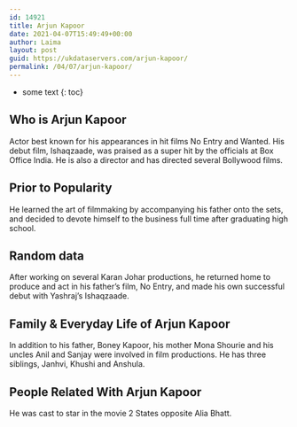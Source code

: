 ```yaml
---
id: 14921
title: Arjun Kapoor
date: 2021-04-07T15:49:49+00:00
author: Laima
layout: post
guid: https://ukdataservers.com/arjun-kapoor/
permalink: /04/07/arjun-kapoor/
---
```


* some text
{: toc}


## Who is Arjun Kapoor
                  
                  
                  
Actor best known for his appearances in hit films No Entry and Wanted. His debut film, Ishaqzaade, was praised as a super hit by the officials at Box Office India. He is also a director and has directed several Bollywood films. 
                  
              
            
              
            
                
                
                
## Prior to Popularity
                  
                  
                  
He learned the art of filmmaking by accompanying his father onto the sets, and decided to devote himself to the business full time after graduating high school.
                  
              
            
              
            
                
                
                
## Random data
                  
                  
                  
After working on several Karan Johar productions, he returned home to produce and act in his father&#8217;s film, No Entry, and made his own successful debut with Yashraj&#8217;s Ishaqzaade.
                  
              
            
              
            
                
                
                
## Family & Everyday Life of Arjun Kapoor
                  
                  
                  
In addition to his father, Boney Kapoor, his mother Mona Shourie and his uncles Anil and Sanjay were involved in film productions. He has three siblings, Janhvi, Khushi and Anshula. 
                  
              
            
              
            
                
                
                
## People Related With Arjun Kapoor
                  
                  
                  
He was cast to star in the movie 2 States opposite Alia Bhatt.
                  
              
            
              
            
                
              
            
              
              
            
            
              
            
          
          
          